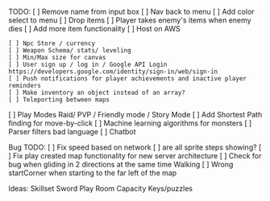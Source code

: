 TODO:
[ ] Remove name from input box 
[ ] Nav back to menu
[ ] Add color select to menu
[ ] Drop items
[ ] Player takes enemy's items when enemy dies
[ ] Add more item functionality
[ ] Host on AWS
~~~~~~~~~~~~~~~~~~~~~~~~~~~~~~~~~
[ ] Npc Store / currency
[ ] Weapon Schema/ stats/ leveling
[ ] Min/Max size for canvas
[ ] User sign up / log in / Google API Login https://developers.google.com/identity/sign-in/web/sign-in
[ ] Push notifications for player achievements and inactive player reminders
[ ] Make inventory an object instead of an array?
[ ] Teleporting between maps
~~~~~~~~~~~~~~~~~~~~~~~~~~~~~~~~~
[ ] Play Modes Raid/ PVP / Friendly mode / Story Mode 
[ ] Add Shortest Path finding for move-by-click
[ ] Machine learning algorithms for monsters
[ ] Parser filters bad language
[ ] Chatbot

Bug TODO:
[ ] Fix speed based on network
[ ] are all sprite steps showing?
[ ] Fix play created map functionality for new server architecture
[ ] Check for bug when gliding in 2 directions at the same time Walking
[ ] Wrong startCorner when starting to the far left of the map


Ideas:
    Skillset
    Sword Play
    Room Capacity
    Keys/puzzles 